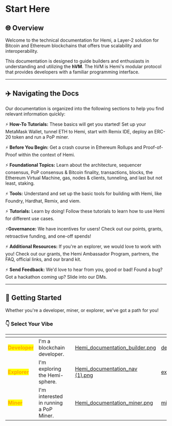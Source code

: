 # Start Here

## 🌐 Overview

Welcome to the technical documentation for Hemi, a Layer-2 solution for Bitcoin and Ethereum blockchains that offers true scalability and interoperability.&#x20;

This documentation is designed to guide builders and enthusiasts in understanding and utilizing the **hVM**. The hVM is Hemi's modular protocol that provides developers with a familiar programming interface.

***

## ✈️ Navigating the Docs

Our documentation is organized into the following sections to help you find relevant information quickly:

⚡ **How-To Tutorials:** These basics will get you started! Set up your MetaMask Wallet, tunnel ETH to Hemi, start with Remix IDE, deploy an ERC-20 token and run a PoP miner.

⚡ **Before You Begin:** Get a crash course in Ethereum Rollups and Proof-of-Proof within the context of Hemi.

⚡ **Foundational Topics:** Learn about the architecture, sequencer consensus, PoP consensus & Bitcoin finality, transactions, blocks, the Ethereum Virtual Machine, gas, nodes & clients, tunneling, and last but not least, staking.

⚡ **Tools:** Understand and set up the basic tools for building with Hemi, like Foundry, Hardhat, Remix, and viem.

⚡ **Tutorials:** Learn by doing! Follow these tutorials to learn how to use Hemi for different use cases.

⚡**Governance:** We have incentives for users! Check out our points, grants, retroactive funding, and one-off spends!

⚡ **Additional Resources:** If you're an explorer, we would love to work with you! Check out our grants, the Hemi Ambassador Program, partners, the FAQ, official links, and our brand kit.

⚡ **Send Feedback:** We'd love to hear from you, good or bad! Found a bug? Got a hackathon coming up? Slide into our DMs.

***

## 🏁 Getting Started

Whether you're a developer, miner, or explorer, we've got a path for you!&#x20;

### 👇 Select Your Vibe&#x20;

<table data-view="cards"><thead><tr><th></th><th></th><th></th><th data-hidden data-card-cover data-type="files"></th><th data-hidden data-card-target data-type="content-ref"></th></tr></thead><tbody><tr><td><mark style="color:orange;"><strong>Developer</strong></mark></td><td>I'm a blockchain developer.</td><td></td><td><a href="../../.gitbook/assets/Hemi_documentation_builder.png">Hemi_documentation_builder.png</a></td><td><a href="developers.md">developers.md</a></td></tr><tr><td><mark style="color:orange;"><strong>Explorer</strong></mark></td><td>I'm exploring the Hemi-sphere.</td><td></td><td><a href="../../.gitbook/assets/Hemi_documentation_nav (1).png">Hemi_documentation_nav (1).png</a></td><td><a href="explorers.md">explorers.md</a></td></tr><tr><td><mark style="color:orange;"><strong>Miner</strong></mark></td><td>I'm interested in running a PoP Miner.</td><td></td><td><a href="../../.gitbook/assets/Hemi_documentation_miner.png">Hemi_documentation_miner.png</a></td><td><a href="miners.md">miners.md</a></td></tr></tbody></table>
